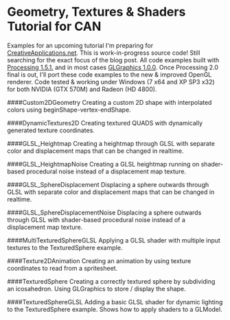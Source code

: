 Geometry, Textures & Shaders Tutorial for CAN
===================================

Examples for an upcoming tutorial I'm preparing for [CreativeApplications.net](http://www.creativeapplications.net/).
This is work-in-progress source code! Still searching for the exact focus of the blog post.
All code examples built with [Processing 1.5.1.](http://processing.org/download/) and in most cases [GLGraphics 1.0.0](http://glgraphics.sourceforge.net/).
Once Processing 2.0 final is out, I'll port these code examples to the new & improved OpenGL renderer.
Code tested & working under Windows (7 x64 and XP SP3 x32) for both NVIDIA (GTX 570M) and Radeon (HD 4800).

####Custom2DGeometry
Creating a custom 2D shape with interpolated colors using beginShape-vertex-endShape.

####DynamicTextures2D
Creating textured QUADS with dynamically generated texture coordinates.

####GLSL_Heightmap
Creating a heightmap through GLSL with separate color and displacement maps that can be changed in realtime.

####GLSL_HeightmapNoise
Creating a GLSL heightmap running on shader-based procedural noise instead of a displacement map texture.

####GLSL_SphereDisplacement
Displacing a sphere outwards through GLSL with separate color and displacement maps that can be changed in realtime.

####GLSL_SphereDisplacementNoise
Displacing a sphere outwards through GLSL with shader-based procedural noise instead of a displacement map texture.

####MultiTexturedSphereGLSL
Applying a GLSL shader with multiple input textures to the TexturedSphere example.

####Texture2DAnimation
Creating an animation by using texture coordinates to read from a spritesheet.

####TexturedSphere
Creating a correctly textured sphere by subdividing an icosahedron. Using GLGraphics to store / display the shape.

####TexturedSphereGLSL
Adding a basic GLSL shader for dynamic lighting to the TexturedSphere example. Shows how to apply shaders to a GLModel.
